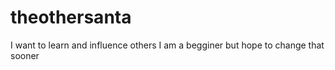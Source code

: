 # theothersanta
I want to learn and influence others I am a begginer but hope to change that sooner
